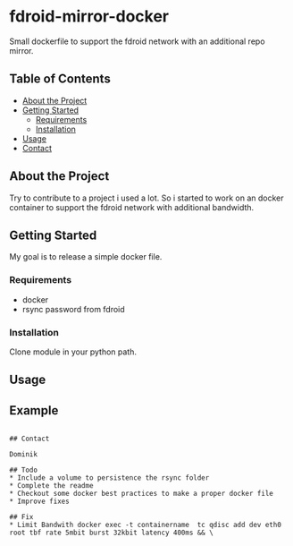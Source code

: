 # fdroid-mirror-docker
Small dockerfile to support the fdroid network with an additional repo mirror.

## Table of Contents
* [About the Project](#about-the-project)
* [Getting Started](#getting-started)
  * [Requirements](#requirements)
  * [Installation](#installation)
* [Usage](#usage)
* [Contact](#contact)

## About the Project

Try to contribute to a project i used a lot. So i started to work on an docker container to support the fdroid network
with additional bandwidth.

## Getting Started

My goal is to release a simple docker file.

### Requirements

* docker
* rsync password from fdroid

### Installation

Clone module in your python path.

## Usage


## Example


```

## Contact

Dominik

## Todo
* Include a volume to persistence the rsync folder
* Complete the readme
* Checkout some docker best practices to make a proper docker file
* Improve fixes

## Fix
* Limit Bandwith docker exec -t containername  tc qdisc add dev eth0 root tbf rate 5mbit burst 32kbit latency 400ms && \
